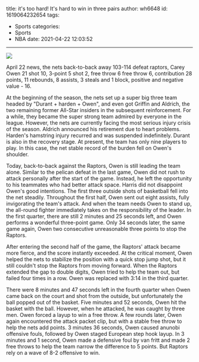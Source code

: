 title: it's too hard! It's hard to win in three pairs
author: wh6648
id: 1619064232654
tags: 
- Sports
categories: 
- Sports
- NBA
date: 2021-04-22 12:03:52
---
![](https://p2.itc.cn/q_70/images01/20210422/eb53d3c6c37743f1af26bc5451f39f1f.jpeg)


April 22 news, the nets back-to-back away 103-114 defeat raptors, Carey Owen 21 shot 10, 3-point 5 shot 2, free throw 6 free throw 6, contribution 28 points, 11 rebounds, 8 assists, 3 steals and 1 block, positive and negative value - 16.

At the beginning of the season, the nets set up a super big three team headed by "Durant + harden + Owen", and even got Griffin and Aldrich, the two remaining former All-Star insiders in the subsequent reinforcement. For a while, they became the super strong team admired by everyone in the league. However, the nets are currently facing the most serious injury crisis of the season. Aldrich announced his retirement due to heart problems. Harden's hamstring injury recurred and was suspended indefinitely. Durant is also in the recovery stage. At present, the team has only nine players to play. In this case, the net stable record of the burden fell on Owen's shoulder.

Today, back-to-back against the Raptors, Owen is still leading the team alone. Similar to the pelican defeat in the last game, Owen did not rush to attack personally after the start of the game. Instead, he left the opportunity to his teammates who had better attack space. Harris did not disappoint Owen's good intentions. The first three outside shots of basketball fell into the net steadily. Throughout the first half, Owen sent out eight assists, fully invigorating the team's attack. And when the team needs Owen to stand up, the all-round fighter immediately takes on the responsibility of the leader. In the first quarter, there are still 2 minutes and 25 seconds left, and Owen performs a wonderful three-point game. Only 34 seconds later, the same game again, Owen two consecutive unreasonable three points to stop the Raptors.

After entering the second half of the game, the Raptors' attack became more fierce, and the score instantly exceeded. At the critical moment, Owen helped the nets to stabilize the position with a quick stop jump shot, but it still couldn't stop the Raptors from moving forward. When the Raptors extended the gap to double digits, Owen tried to help the team out, but failed four times in a row. Owen was replaced with 3:14 in the third quarter.

There were 8 minutes and 47 seconds left in the fourth quarter when Owen came back on the court and shot from the outside, but unfortunately the ball popped out of the basket. Five minutes and 52 seconds, Owen hit the basket with the ball. However, when he attacked, he was caught by three men. Owen forced a layup to win a free throw. A few rounds later, Owen again encountered the attack packet clip, but with a stable free throw to help the nets add points. 3 minutes 36 seconds, Owen caused anunobi offensive fouls, followed by Owen staged European step hook layup. In 3 minutes and 1 second, Owen made a defensive foul by van fritt and made 2 free throws to help the team narrow the difference to 5 points. But Raptors rely on a wave of 8-2 offensive to win.

